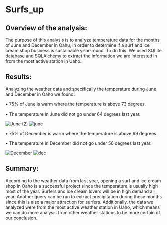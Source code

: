 # Surfs_up

## Overview of the analysis: 

The purpose of this analysis is to analyze temperature data for the months of June and December in Oahu, in order to determine if a surf and ice cream shop business is sustainable year-round. To do this. We used SQLite database and SQLAlchemy to extract the information we are interested in from the most active station in Uaho. 

## Results: 

Analyzing the weather data and specifically the temperature during June and December in Oaho we found:

•	75% of June is warm where the temperature is above 73 degrees.

•	The temperature in June did not go under 64 degrees last year.

![June (2)](https://user-images.githubusercontent.com/66279829/162646964-0ba4e383-8483-4a30-b8a8-90226ed579cf.png)
![june](https://user-images.githubusercontent.com/66279829/162646967-da0eb50e-9ae6-4e5e-90fa-144828f7091e.PNG)

•	75% of December is warm where the temperature is above 69 degrees.

•	The temperature in December did not go under 56 degrees last year.

![December](https://user-images.githubusercontent.com/66279829/162646971-510a86b0-be21-4849-9c81-9a433a3c46eb.png)
![dec](https://user-images.githubusercontent.com/66279829/162646973-e7e0e9ab-ad05-4035-b440-78998a8ed438.PNG)

## Summary:

According to the weather data from last year, opening a surf and ice cream shop in Oaho is a successful project since the temperature is usually high most of the year. Surfers and ice cream lovers will be in high demand all year. Another query can be run to extract precipitation during these months since this is also a major attraction for surfers.  Additionally, the data we analyzed were from the most active weather station in Uaho, which means we can do more analysis from other weather stations to be more certain of our conclusion.
